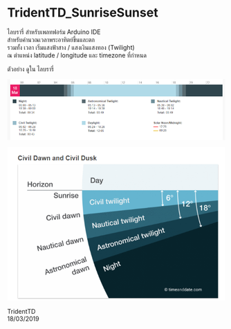 # TridentTD_SunriseSunset

ไลบรารี่ สำหรับเพลทฟอร์ม Arduino IDE  
สำหรับคำนวณเวลาพระอาทิตย์ขึ้นและตก  
รวมทั้ง เวลา เริ่มแสงฟ้าสาง / แสงเงินแสงทอง (Twilight)  
ณ ตำแหน่ง latitude / longitude และ timezone ที่กำหนด  
  
ตัวอย่าง ดูใน ไลบรารี่  
  
<p align="center">
  <img src="sunrise_sunset.png" alt="image"/>
</p>  
  
<p align="center">
  <img src="twilight.png" alt="image"/>
</p>  



TridentTD  
18/03/2019  
